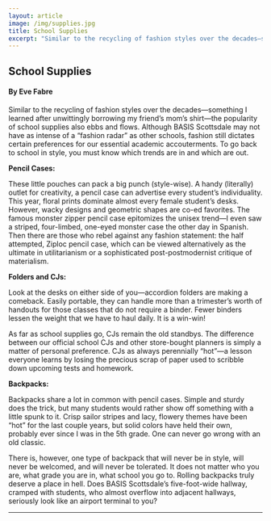 ```yaml
---
layout: article
image: /img/supplies.jpg
title: School Supplies
excerpt: "Similar to the recycling of fashion styles over the decades—something I learned after unwittingly borrowing my friend’s mom’s shirt—the popularity of school supplies also ebbs and flows."
---
```


<h2>School Supplies</h2>
<h4>By Eve Fabre</h4>

Similar to the recycling of fashion styles over the decades—something I learned after unwittingly borrowing my friend’s mom’s shirt—the popularity of school supplies also ebbs and flows. Although BASIS Scottsdale may not have as intense of a “fashion radar” as other schools, fashion still dictates certain preferences for our essential academic accouterments. To go back to school in style, you must know which trends are in and which are out.

<b>Pencil Cases:</b>

These little pouches can pack a big punch (style-wise). A handy (literally) outlet for creativity, a pencil case can advertise every student’s individuality.  This year, floral prints dominate almost every female student’s desks. However, wacky designs and geometric shapes are co-ed favorites. The famous monster zipper pencil case epitomizes the unisex trend—I even saw a striped, four-limbed, one-eyed monster case the other day in Spanish. Then there are those who rebel against any fashion statement: the half attempted, Ziploc pencil case, which can be viewed alternatively as the ultimate in utilitarianism or a sophisticated post-postmodernist critique of materialism.


<b>Folders and CJs: </b>

Look at the desks on either side of you—accordion folders are making a comeback. Easily portable, they can handle more than a trimester’s worth of handouts for those classes that do not require a binder. Fewer binders lessen the weight that we have to haul daily. It is a win-win! 

As far as school supplies go, CJs remain the old standbys. The difference between our official school CJs and other store-bought planners is simply a matter of personal preference. CJs as always perennially “hot”—a lesson everyone learns by losing the precious scrap of paper used to scribble down upcoming tests and homework.


<b>Backpacks: </b>

Backpacks share a lot in common with pencil cases. Simple and sturdy does the trick, but many students would rather show off something with a little spunk to it. Crisp sailor stripes and lacy, flowery themes have been “hot” for the last couple years, but solid colors have held their own, probably ever since I was in the 5th grade. One can never go wrong with an old classic. 

There is, however, one type of backpack that will never be in style, will never be welcomed, and will never be tolerated. It does not matter who you are, what grade you are in, what school you go to. Rolling backpacks truly deserve a place in hell. Does BASIS Scottsdale’s five-foot-wide hallway, cramped with students, who almost overflow into adjacent hallways, seriously look like an airport terminal to you? 


<hr style="border-color:#7D7D7D;height:0.5px;">

